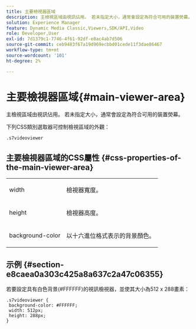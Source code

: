 ```yaml
---
title: 主要檢視器區域
description: 主檢視區域由視訊佔用。 若未指定大小，通常會設定為符合可用的裝置熒幕。
solution: Experience Manager
feature: Dynamic Media Classic,Viewers,SDK/API,Video
role: Developer,User
exl-id: 7d1379c1-7746-4f61-92df-e8ac4ab7d506
source-git-commit: ceb9483f67a19d969ecbbd01cede11f3dae86467
workflow-type: tm+mt
source-wordcount: '101'
ht-degree: 2%

---
```


# 主要檢視器區域{#main-viewer-area}

主檢視區域由視訊佔用。 若未指定大小，通常會設定為符合可用的裝置熒幕。

<!--<a id="section_061E550C1C1D4DB2BD663A898895B38C"></a>-->

下列CSS類別選取器可控制檢視區域的外觀：

```
.s7videoviewer 
```

## 主要檢視器區域的CSS屬性 {#css-properties-of-the-main-viewer-area}

<table id="table_C48C56E696304C9BAFEE71BA9EA9A174"> 
 <tbody> 
  <tr> 
   <td colname="col1"> <p> <span class="codeph"> width </span> </p> </td> 
   <td colname="col2"> <p>檢視器寬度。 </p> </td> 
  </tr> 
  <tr> 
   <td colname="col1"> <p> <span class="codeph"> height </span> </p> </td> 
   <td colname="col2"> <p>檢視器高度。 </p> </td> 
  </tr> 
  <tr> 
   <td colname="col1"> <p> <span class="codeph"> background-color </span> </p> </td> 
   <td colname="col2"> <p> 以十六進位格式表示的背景顏色。 </p> </td> 
  </tr> 
 </tbody> 
</table>

## 示例 {#section-e8caea0a303c425a8a637c2a47c06355}

若要設定具有白色背景(#FFFFFF)的視訊檢視器，並使其大小為512 x 288畫素：

```
.s7videoviewer { 
 background-color: #FFFFFF; 
 width: 512px; 
 height: 288px;  
}
```
